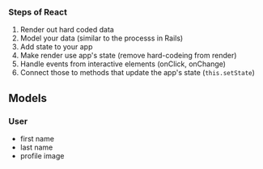 
### Steps of React

1. Render out hard coded data
2. Model your data (similar to the processs in Rails)
3. Add state to your app
4. Make render use app's state (remove hard-codeing from render)
5. Handle events from interactive elements (onClick, onChange)
6. Connect those to methods that update the app's state (`this.setState`)

## Models

### User

- first name
- last name
- profile image

